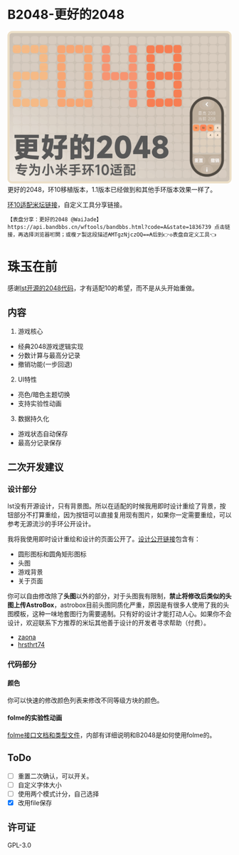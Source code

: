 # B2048-更好的2048
![headImg](https://raw.githubusercontent.com/CheongSzesuen/B2048_AstroBox_Release/refs/heads/main/head/head.png)
更好的2048，环10移植版本，1.1版本已经做到和其他手环版本效果一样了。

[环10适配米坛链接](https://www.bandbbs.cn/resources/3833/)，自定义工具分享链接。
```
【表盘分享：更好的2048 @WaiJade】https://api.bandbbs.cn/wftools/bandbbs.html?code=A&state=1836739 点击链接，再选择浏览器咑閞；或椱ァ製这段描述₳MTgzNjczOQ==₳后到👉◇表盘自定义工具👈
```

# 珠玉在前
感谢[lst开源的2048代码](https://github.com/leset0ng/B2048)，才有适配10的希望，而不是从头开始重做。

## 内容
1. 游戏核心
  - 经典2048游戏逻辑实现
  - 分数计算与最高分记录
  - 撤销功能(一步回退)
2. UI特性
  - 亮色/暗色主题切换
  - 支持实验性动画
3. 数据持久化
  - 游戏状态自动保存
  - 最高分记录保存

## 二次开发建议

### 设计部分

lst没有开源设计，只有背景图。所以在适配的时候我用即时设计重绘了背景，按钮部分不打算重绘，因为按钮可以直接复用现有图片，如果你一定需要重绘，可以参考无源流沙的手环公开设计。

我将我使用即时设计重绘和设计的页面公开了。[设计公开链接](https://js.design/f/6896a1be8675811d8c8c6fb1?p=r9Y24jEK59&mode=design)包含有：
- 圆形图标和圆角矩形图标
- 头图
- 游戏背景
- 关于页面

你可以自由修改除了**头图**以外的部分，对于头图我有限制，**禁止将修改后类似的头图上传AstroBox**，astrobox目前头图同质化严重，原因是有很多人使用了我的头图模板，这种一味地套图行为需要遏制。只有好的设计才能打动人心。如果你不会设计，欢迎联系下方推荐的米坛其他善于设计的开发者寻求帮助（付费）。
- [zaona](https://www.bandbbs.cn/members/157218/)
- [hrsthrt74](https://www.bandbbs.cn/members/296762/)

### 代码部分

#### 颜色

你可以快速的修改颜色列表来修改不同等级方块的颜色。


#### folme的实验性动画

<a href="docs/folme.md">folme接口文档和类型文件</a>，内部有详细说明和B2048是如何使用folme的。

## ToDo

- [ ] 重置二次确认，可以开关。
- [ ] 自定义字体大小
- [ ] 使用两个模式计分，自己选择
- [x] 改用file保存

## 许可证
GPL-3.0
